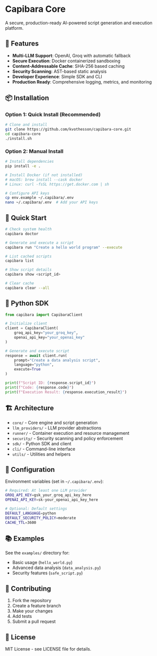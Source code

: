 # Capibara Core

A secure, production-ready AI-powered script generation and execution platform.

## 🚀 Features

- **Multi-LLM Support**: OpenAI, Groq with automatic fallback
- **Secure Execution**: Docker containerized sandboxing
- **Content-Addressable Cache**: SHA-256 based caching
- **Security Scanning**: AST-based static analysis
- **Developer Experience**: Simple SDK and CLI
- **Production Ready**: Comprehensive logging, metrics, and monitoring

## 📦 Installation

### Option 1: Quick Install (Recommended)
```bash
# Clone and install
git clone https://github.com/kvothesson/capibara-core.git
cd capibara-core
./install.sh
```

### Option 2: Manual Install
```bash
# Install dependencies
pip install -e .

# Install Docker (if not installed)
# macOS: brew install --cask docker
# Linux: curl -fsSL https://get.docker.com | sh

# Configure API keys
cp env.example ~/.capibara/.env
nano ~/.capibara/.env  # Add your API keys
```

## 🎯 Quick Start

```bash
# Check system health
capibara doctor

# Generate and execute a script
capibara run "Create a hello world program" --execute

# List cached scripts
capibara list

# Show script details
capibara show <script_id>

# Clear cache
capibara clear --all
```

## 🐍 Python SDK

```python
from capibara import CapibaraClient

# Initialize client
client = CapibaraClient(
    groq_api_key="your_groq_key",
    openai_api_key="your_openai_key"
)

# Generate and execute script
response = await client.run(
    prompt="Create a data analysis script",
    language="python",
    execute=True
)

print(f"Script ID: {response.script_id}")
print(f"Code: {response.code}")
print(f"Execution Result: {response.execution_result}")
```

## 🏗️ Architecture

- `core/` - Core engine and script generation
- `llm_providers/` - LLM provider abstractions
- `runner/` - Container execution and resource management
- `security/` - Security scanning and policy enforcement
- `sdk/` - Python SDK and client
- `cli/` - Command-line interface
- `utils/` - Utilities and helpers

## 🔧 Configuration

Environment variables (set in `~/.capibara/.env`):

```bash
# Required: At least one LLM provider
GROQ_API_KEY=gsk_your_groq_api_key_here
OPENAI_API_KEY=sk-your_openai_api_key_here

# Optional: Default settings
DEFAULT_LANGUAGE=python
DEFAULT_SECURITY_POLICY=moderate
CACHE_TTL=3600
```

## 📚 Examples

See the `examples/` directory for:
- Basic usage (`hello_world.py`)
- Advanced data analysis (`data_analysis.py`)
- Security features (`safe_script.py`)

## 🤝 Contributing

1. Fork the repository
2. Create a feature branch
3. Make your changes
4. Add tests
5. Submit a pull request

## 📄 License

MIT License - see LICENSE file for details.